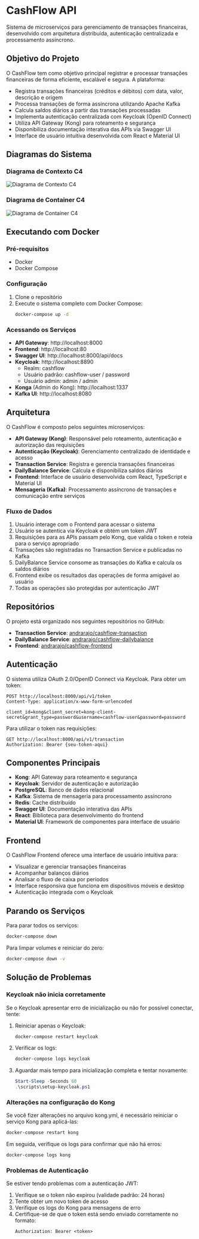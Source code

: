 # CashFlow API

Sistema de microserviços para gerenciamento de transações financeiras, desenvolvido com arquitetura distribuída, autenticação centralizada e processamento assíncrono.

## Objetivo do Projeto

O CashFlow tem como objetivo principal registrar e processar transações financeiras de forma eficiente, escalável e segura. A plataforma:

- Registra transações financeiras (créditos e débitos) com data, valor, descrição e origem
- Processa transações de forma assíncrona utilizando Apache Kafka
- Calcula saldos diários a partir das transações processadas
- Implementa autenticação centralizada com Keycloak (OpenID Connect)
- Utiliza API Gateway (Kong) para roteamento e segurança
- Disponibiliza documentação interativa das APIs via Swagger UI
- Interface de usuário intuitiva desenvolvida com React e Material UI

## Diagramas do Sistema

### Diagrama de Contexto C4
![Diagrama de Contexto C4](images/C4-context.png)

### Diagrama de Container C4
![Diagrama de Container C4](images/C4-container.png)

## Executando com Docker

### Pré-requisitos
- Docker
- Docker Compose

### Configuração
1. Clone o repositório
2. Execute o sistema completo com Docker Compose:
   ```bash
   docker-compose up -d
   ```

### Acessando os Serviços

- **API Gateway**: http://localhost:8000
- **Frontend**: http://localhost:80
- **Swagger UI**: http://localhost:8000/api/docs
- **Keycloak**: http://localhost:8890
  - Realm: cashflow
  - Usuário padrão: cashflow-user / password
  - Usuário admin: admin / admin
- **Konga** (Admin do Kong): http://localhost:1337
- **Kafka UI**: http://localhost:8080

## Arquitetura

O CashFlow é composto pelos seguintes microserviços:

- **API Gateway (Kong)**: Responsável pelo roteamento, autenticação e autorização das requisições
- **Autenticação (Keycloak)**: Gerenciamento centralizado de identidade e acesso
- **Transaction Service**: Registra e gerencia transações financeiras
- **DailyBalance Service**: Calcula e disponibiliza saldos diários
- **Frontend**: Interface de usuário desenvolvida com React, TypeScript e Material UI
- **Mensageria (Kafka)**: Processamento assíncrono de transações e comunicação entre serviços

### Fluxo de Dados

1. Usuário interage com o Frontend para acessar o sistema
2. Usuário se autentica via Keycloak e obtém um token JWT
3. Requisições para as APIs passam pelo Kong, que valida o token e roteia para o serviço apropriado
4. Transações são registradas no Transaction Service e publicadas no Kafka
5. DailyBalance Service consome as transações do Kafka e calcula os saldos diários
6. Frontend exibe os resultados das operações de forma amigável ao usuário
7. Todas as operações são protegidas por autenticação JWT

## Repositórios

O projeto está organizado nos seguintes repositórios no GitHub:

- **Transaction Service**: [andrarajo/cashflow-transaction](https://github.com/AndrArajo/CashFlowTransactions)
- **DailyBalance Service**: [andrarajo/cashflow-dailybalance](https://github.com/AndrArajo/CashFlowDailyBalance)
- **Frontend**: [andrarajo/cashflow-frontend](https://github.com/AndrArajo/CashFlowFrontEnd)

## Autenticação

O sistema utiliza OAuth 2.0/OpenID Connect via Keycloak. Para obter um token:

```
POST http://localhost:8000/api/v1/token
Content-Type: application/x-www-form-urlencoded

client_id=kong&client_secret=kong-client-secret&grant_type=password&username=cashflow-user&password=password
```

Para utilizar o token nas requisições:

```
GET http://localhost:8000/api/v1/transaction
Authorization: Bearer {seu-token-aqui}
```

## Componentes Principais

- **Kong**: API Gateway para roteamento e segurança
- **Keycloak**: Servidor de autenticação e autorização
- **PostgreSQL**: Banco de dados relacional
- **Kafka**: Sistema de mensageria para processamento assíncrono
- **Redis**: Cache distribuído
- **Swagger UI**: Documentação interativa das APIs
- **React**: Biblioteca para desenvolvimento do frontend
- **Material UI**: Framework de componentes para interface de usuário

## Frontend

O CashFlow Frontend oferece uma interface de usuário intuitiva para:

- Visualizar e gerenciar transações financeiras
- Acompanhar balanços diários
- Analisar o fluxo de caixa por períodos
- Interface responsiva que funciona em dispositivos móveis e desktop
- Autenticação integrada com o Keycloak

## Parando os Serviços

Para parar todos os serviços:
```bash
docker-compose down
```

Para limpar volumes e reiniciar do zero:
```bash
docker-compose down -v
```

## Solução de Problemas

### Keycloak não inicia corretamente
Se o Keycloak apresentar erro de inicialização ou não for possível conectar, tente:

1. Reiniciar apenas o Keycloak:
   ```bash
   docker-compose restart keycloak
   ```

2. Verificar os logs:
   ```bash
   docker-compose logs keycloak
   ```

3. Aguardar mais tempo para inicialização completa e tentar novamente:
   ```powershell
   Start-Sleep -Seconds 60
   .\scripts\setup-keycloak.ps1
   ```

### Alterações na configuração do Kong
Se você fizer alterações no arquivo kong.yml, é necessário reiniciar o serviço Kong para aplicá-las:

```bash
docker-compose restart kong
```

Em seguida, verifique os logs para confirmar que não há erros:

```bash
docker-compose logs kong
```

### Problemas de Autenticação
Se estiver tendo problemas com a autenticação JWT:

1. Verifique se o token não expirou (validade padrão: 24 horas)
2. Tente obter um novo token de acesso
3. Verifique os logs do Kong para mensagens de erro
4. Certifique-se de que o token está sendo enviado corretamente no formato:
   ```
   Authorization: Bearer <token>
   ``` 